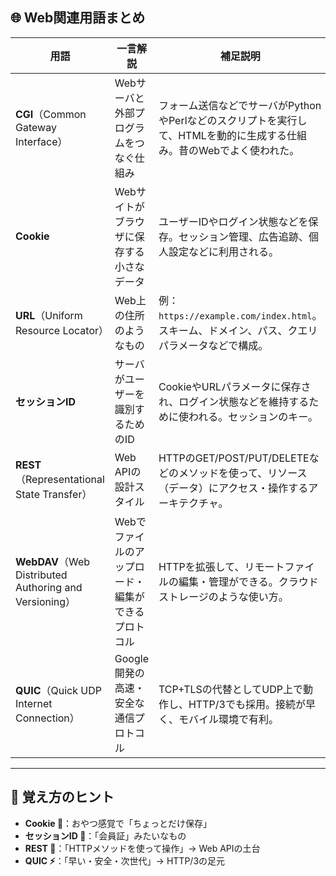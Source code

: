 
## 🌐 Web関連用語まとめ

| 用語 | 一言解説 | 補足説明 |
|------|----------|----------|
| **CGI**（Common Gateway Interface） | Webサーバと外部プログラムをつなぐ仕組み | フォーム送信などでサーバがPythonやPerlなどのスクリプトを実行して、HTMLを動的に生成する仕組み。昔のWebでよく使われた。 |
| **Cookie** | Webサイトがブラウザに保存する小さなデータ | ユーザーIDやログイン状態などを保存。セッション管理、広告追跡、個人設定などに利用される。 |
| **URL**（Uniform Resource Locator） | Web上の住所のようなもの | 例：`https://example.com/index.html`。スキーム、ドメイン、パス、クエリパラメータなどで構成。 |
| **セッションID** | サーバがユーザーを識別するためのID | CookieやURLパラメータに保存され、ログイン状態などを維持するために使われる。セッションのキー。 |
| **REST**（Representational State Transfer） | Web APIの設計スタイル | HTTPのGET/POST/PUT/DELETEなどのメソッドを使って、リソース（データ）にアクセス・操作するアーキテクチャ。 |
| **WebDAV**（Web Distributed Authoring and Versioning） | Webでファイルのアップロード・編集ができるプロトコル | HTTPを拡張して、リモートファイルの編集・管理ができる。クラウドストレージのような使い方。 |
| **QUIC**（Quick UDP Internet Connection） | Google開発の高速・安全な通信プロトコル | TCP+TLSの代替としてUDP上で動作し、HTTP/3でも採用。接続が早く、モバイル環境で有利。 |

---

## 🧠 覚え方のヒント

- **Cookie 🍪**：おやつ感覚で「ちょっとだけ保存」
- **セッションID 🪪**：「会員証」みたいなもの
- **REST 🧱**：「HTTPメソッドを使って操作」→ Web APIの土台
- **QUIC ⚡**：「早い・安全・次世代」→ HTTP/3の足元

